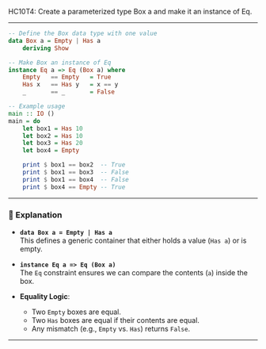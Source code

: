 HC10T4: Create a parameterized type Box a and make it an instance of Eq.

---



```haskell
-- Define the Box data type with one value
data Box a = Empty | Has a
    deriving Show

-- Make Box an instance of Eq
instance Eq a => Eq (Box a) where
    Empty   == Empty   = True
    Has x   == Has y   = x == y
    _       == _       = False

-- Example usage
main :: IO ()
main = do
    let box1 = Has 10
    let box2 = Has 10
    let box3 = Has 20
    let box4 = Empty

    print $ box1 == box2  -- True
    print $ box1 == box3  -- False
    print $ box1 == box4  -- False
    print $ box4 == Empty -- True
```

---

### 🧠 Explanation

- **`data Box a = Empty | Has a`**  
  This defines a generic container that either holds a value (`Has a`) or is empty.

- **`instance Eq a => Eq (Box a)`**  
  The `Eq` constraint ensures we can compare the contents (`a`) inside the box.

- **Equality Logic**:
  - Two `Empty` boxes are equal.
  - Two `Has` boxes are equal if their contents are equal.
  - Any mismatch (e.g., `Empty` vs. `Has`) returns `False`.

---

